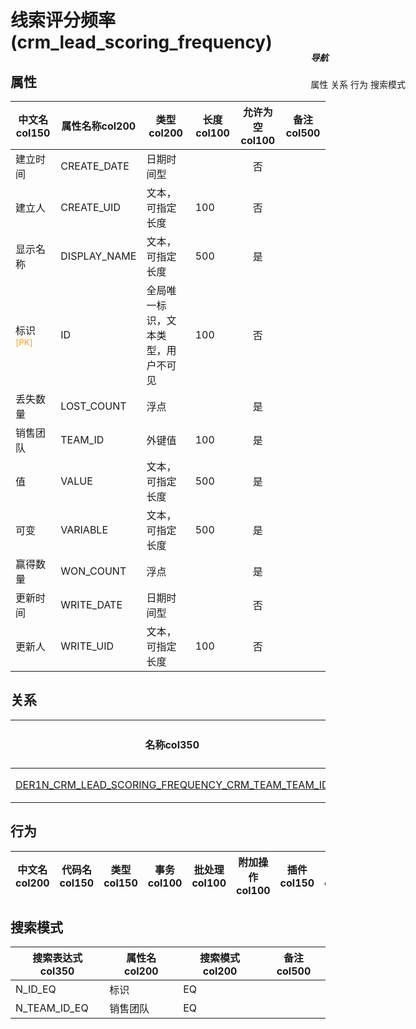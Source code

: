 # 线索评分频率(crm_lead_scoring_frequency)  <!-- {docsify-ignore-all} -->


## 属性
|    中文名col150 | 属性名称col200           | 类型col200     | 长度col100    |允许为空col100    |  备注col500  |
| --------   |------------| -----  | -----  | :----: | -------- |
|建立时间|CREATE_DATE|日期时间型||否||
|建立人|CREATE_UID|文本，可指定长度|100|否||
|显示名称|DISPLAY_NAME|文本，可指定长度|500|是||
|标识<sup class="footnote-symbol"><font color=orange>[PK]</font></sup>|ID|全局唯一标识，文本类型，用户不可见|100|否||
|丢失数量|LOST_COUNT|浮点||是||
|销售团队|TEAM_ID|外键值|100|是||
|值|VALUE|文本，可指定长度|500|是||
|可变|VARIABLE|文本，可指定长度|500|是||
|赢得数量|WON_COUNT|浮点||是||
|更新时间|WRITE_DATE|日期时间型||否||
|更新人|WRITE_UID|文本，可指定长度|100|否||


## 关系

<el-row>
<el-tabs v-model="show_der">
<el-tab-pane label="从关系" name="minor">

|  名称col350   | 主实体col200   | 关系类型col200   |    备注col500  |
| -------- |---------- |-----------|----- |
|[DER1N_CRM_LEAD_SCORING_FREQUENCY_CRM_TEAM_TEAM_ID](der/DER1N_CRM_LEAD_SCORING_FREQUENCY_CRM_TEAM_TEAM_ID)|[销售团队(CRM_TEAM)](module/crm/crm_team)|1:N关系||

</el-tab-pane>
</el-tabs>
</el-row>

## 行为
| 中文名col200    | 代码名col150    | 类型col150    | 事务col100   | 批处理col100   | 附加操作col100  | 插件col150    |  备注col300  |
| -------- |---------- |----------- |:----:|:----:|---------| ----- | ----- |

## 搜索模式
|   搜索表达式col350   |    属性名col200    |    搜索模式col200        |备注col500  |
| -------- |------------|------------|------|
|N_ID_EQ|标识|EQ||
|N_TEAM_ID_EQ|销售团队|EQ||

<div style="display: block; overflow: hidden; position: fixed; top: 140px; right: 100px;">

##### 导航
<el-anchor >
<el-anchor-link :href="`#/module/crm/crm_lead_scoring_frequency?id=属性`">
  属性
</el-anchor-link>
<el-anchor-link :href="`#/module/crm/crm_lead_scoring_frequency?id=关系`">
  关系
</el-anchor-link>
<el-anchor-link :href="`#/module/crm/crm_lead_scoring_frequency?id=行为`">
  行为
</el-anchor-link>
<el-anchor-link :href="`#/module/crm/crm_lead_scoring_frequency?id=搜索模式`">
  搜索模式
</el-anchor-link>
</el-anchor>
</div>

<script>
 const { createApp } = Vue
  createApp({
    data() {
      return {
show_der:'minor',


      }
    },
    methods: {
    }
  }).use(ElementPlus).mount('#app')
</script>